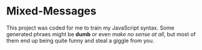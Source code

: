 # Mixed-Messages 

This project was coded for me to train my JavaScript syntax. Some generated phraes might be **dumb** or even *make no sense at all*,
but most of them end up being quite funny and steal a giggle from you.

